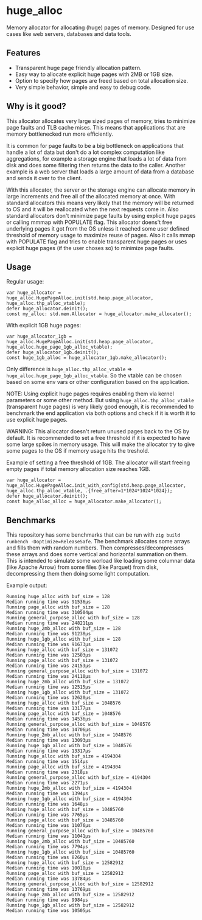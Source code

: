 # huge_alloc

Memory allocator for allocating (huge) pages of memory. Designed for use cases like web servers, databases and data tools.

## Features
- Transparent huge page friendly allocation pattern.
- Easy way to allocate explicit huge pages with 2MB or 1GB size.
- Option to specify how pages are freed based on total allocation size.
- Very simple behavior, simple and easy to debug code.

## Why is it good?
This allocator allocates very large sized pages of memory, tries to minimize page faults and TLB cache mises. 
This means that applications that are memory bottlenecked run more efficiently.

It is common for page faults to be a big bottleneck on applications that handle a lot of data but don't do a lot complex computation like aggregations, for example a storage engine that loads a lot of data from disk and does some filtering then returns the data to the caller. Another example is a web server that loads a large amount of data from a database and sends it over to the client.

With this allocator, the server or the storage engine can allocate memory in large increments and free all of the allocated memory at once. With standard allocators this means very likely that the memory will be returned to OS and it will be reallocated when the next requests come in. Also standard allocators don't minimize page faults by using explicit huge pages or calling mmmap with POPULATE flag. This allocator doens't free underlying pages it got from the OS unless it reached some user defined threshold of memory usage to maximize reuse of pages. Also it calls mmap with POPULATE flag and tries to enable transparent huge pages or uses explicit huge pages (if the user choses so) to minimize page faults.

## Usage

Regular usage:
```zig
var huge_allocator = huge_alloc.HugePageAlloc.init(std.heap.page_allocator, huge_alloc.thp_alloc_vtable);
defer huge_allocator.deinit();
const my_alloc: std.mem.Allocator = huge_allocator.make_allocator();
```

With explicit 1GB huge pages:
```zig
var huge_allocator_1gb = huge_alloc.HugePageAlloc.init(std.heap.page_allocator, huge_alloc.huge_page_1gb_alloc_vtable);
defer huge_allocator_1gb.deinit();
const huge_1gb_alloc = huge_allocator_1gb.make_allocator();
```

Only difference is `huge_alloc.thp_alloc_vtable` => `huge_alloc.huge_page_1gb_alloc_vtable`. So the vtable can be chosen based on some env vars or other 
configuration based on the application.

NOTE: Using explicit huge pages requires enabling them via kernel parameters or some other method. But using `huge_alloc.thp_alloc_vtable` (transparent huge pages) is very likely good enough, it is recommended to benchmark the end application via both options and check if it is worth it to use explicit huge pages. 

WARNING: This allocator doesn't return unused pages back to the OS by default. It is recommended to set a free threshold if it is expected to have some large spikes in memory usage. This will make the allocator try to give some pages to the OS if memory usage hits the treshold.

Example of setting a free threshold of 1GB. The allocator will start freeing empty pages if total memory allocation size reaches 1GB.
```zig
var huge_allocator = huge_alloc.HugePageAlloc.init_with_config(std.heap.page_allocator, huge_alloc.thp_alloc_vtable, .{free_after=1*1024*1024*1024});
defer huge_allocator.deinit();
const huge_alloc_alloc = huge_allocator.make_allocator();
```

## Benchmarks

This repository has some benchmarks that can be run with `zig build runbench -Doptimize=ReleaseSafe`.
The benchmark allocates some arrays and fills them with random numbers. Then compresses/decompresses these arrays and does some vertical and horizontal summation on them. This is intended to simulate some worload like loading some columnar data (like Apache Arrow) from some files (like Parquet) from disk, decompressing them then doing some light computation.

Example output:
```
Running huge_alloc with buf_size = 128
Median running time was 91536μs
Running page_alloc with buf_size = 128
Median running time was 310504μs
Running general_purpose_alloc with buf_size = 128
Median running time was 248211μs
Running huge_2mb_alloc with buf_size = 128
Median running time was 91238μs
Running huge_1gb_alloc with buf_size = 128
Median running time was 91673μs
Running huge_alloc with buf_size = 131072
Median running time was 12503μs
Running page_alloc with buf_size = 131072
Median running time was 24153μs
Running general_purpose_alloc with buf_size = 131072
Median running time was 24110μs
Running huge_2mb_alloc with buf_size = 131072
Median running time was 12515μs
Running huge_1gb_alloc with buf_size = 131072
Median running time was 12620μs
Running huge_alloc with buf_size = 1048576
Median running time was 13177μs
Running page_alloc with buf_size = 1048576
Median running time was 14536μs
Running general_purpose_alloc with buf_size = 1048576
Median running time was 14706μs
Running huge_2mb_alloc with buf_size = 1048576
Median running time was 13093μs
Running huge_1gb_alloc with buf_size = 1048576
Median running time was 13317μs
Running huge_alloc with buf_size = 4194304
Median running time was 1514μs
Running page_alloc with buf_size = 4194304
Median running time was 2318μs
Running general_purpose_alloc with buf_size = 4194304
Median running time was 2271μs
Running huge_2mb_alloc with buf_size = 4194304
Median running time was 1394μs
Running huge_1gb_alloc with buf_size = 4194304
Median running time was 1648μs
Running huge_alloc with buf_size = 10485760
Median running time was 7765μs
Running page_alloc with buf_size = 10485760
Median running time was 11076μs
Running general_purpose_alloc with buf_size = 10485760
Median running time was 11041μs
Running huge_2mb_alloc with buf_size = 10485760
Median running time was 7794μs
Running huge_1gb_alloc with buf_size = 10485760
Median running time was 8260μs
Running huge_alloc with buf_size = 12582912
Median running time was 10018μs
Running page_alloc with buf_size = 12582912
Median running time was 13784μs
Running general_purpose_alloc with buf_size = 12582912
Median running time was 13769μs
Running huge_2mb_alloc with buf_size = 12582912
Median running time was 9984μs
Running huge_1gb_alloc with buf_size = 12582912
Median running time was 10505μs
```
